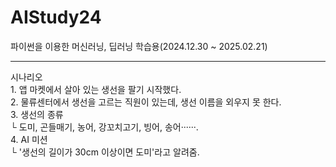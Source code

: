 # AIStudy24
파이썬을 이용한 머신러닝, 딥러닝 학습용(2024.12.30 ~ 2025.02.21)
<hr>
시나리오
<br/>
<MBC 상점에서 앱 마켓을 운영하는데, AI를 활용하는 기법을 학습해보자.>
1. 앱 마켓에서 살아 있는 생선을 팔기 시작했다.
<br/>
2. 물류센터에서 생선을 고르는 직원이 있는데, 생선 이름을 외우지 못 한다.
<br/>
3. 생선의 종류<br/>
  └ 도미, 곤들매기, 농어, 강꼬치고기, 빙어, 송어······.
<br/>
4. AI 미션<br/>
  └ '생선의 길이가 30cm 이상이면 도미'라고 알려줌.
